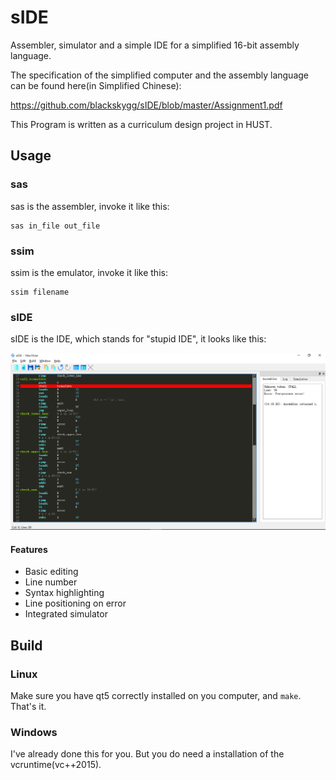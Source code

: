 # sIDE
Assembler, simulator and a simple IDE for a simplified 16-bit assembly language.

The specification of the simplified computer and the assembly language can be found here(in Simplified Chinese):

https://github.com/blackskygg/sIDE/blob/master/Assignment1.pdf

This Program is written as a curriculum design project in HUST.

## Usage
### sas
sas is the assembler, invoke it like this:

    sas in_file out_file
    
### ssim
ssim is the emulator, invoke it like this:

    ssim filename
    
### sIDE
sIDE is the IDE, which stands for "stupid IDE", it looks like this:

![image](https://github.com/blackskygg/sIDE/blob/master/screenshots/screenshot.png)

#### Features
* Basic editing
* Line number
* Syntax highlighting
* Line positioning on error
* Integrated simulator

## Build
### Linux
Make sure you have qt5 correctly installed on you computer, and `make`. That's it.

### Windows
I've already done this for you. But you do need a installation of the vcruntime(vc++2015).
